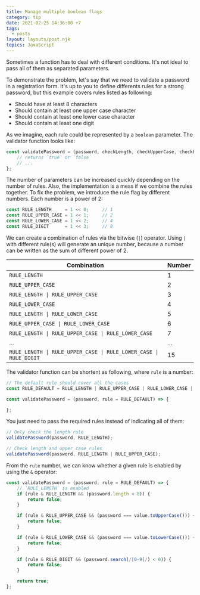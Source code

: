 ```yaml
---
title: Manage multiple boolean flags
category: tip
date: 2021-02-25 14:36:00 +7
tags:
  - posts
layout: layouts/post.njk
topics: JavaScript
---
```


Sometimes a function has to deal with different conditions. It's not ideal to pass all of them as separated parameters.

To demonstrate the problem, let's say that we need to validate a password in a registration form. It's up to you to define differents rules for a strong password, but this example covers rules listed as following:

* Should have at least 8 characters
* Should contain at least one upper case character
* Should contain at least one lower case character
* Should contain at least one digit

As we imagine, each rule could be represented by a `boolean` parameter. The validator function looks like:

```js
const validatePassword = (password, checkLength, checkUpperCase, checkLowerCase, checkDigit) => {
    // returns `true` or `false`
    // ...
};
```

The number of parameters can be increased quickly depending on the number of rules. Also, the implementation is a mess if we combine the rules together.
To fix the problem, we introduce the rule flag by different numbers. Each number is a power of 2:

```js
const RULE_LENGTH     = 1 << 0;     // 1
const RULE_UPPER_CASE = 1 << 1;     // 2
const RULE_LOWER_CASE = 1 << 2;     // 4
const RULE_DIGIT      = 1 << 3;     // 8 
```

We can create a combination of rules via the bitwise (`|`) operator. Using `|` with different rule(s) will generate an unique number, because a number can be written as the sum of different power of 2.

| Combination                                                       | Number    |    
|-------------------------------------------------------------------|-----------|
| `RULE_LENGTH`                                                     | 1         |
| `RULE_UPPER_CASE`                                                 | 2         |
| `RULE_LENGTH \| RULE_UPPER_CASE`                                  | 3         |
| `RULE_LOWER_CASE`                                                 | 4         |
| `RULE_LENGTH \| RULE_LOWER_CASE`                                  | 5         |
| `RULE_UPPER_CASE \| RULE_LOWER_CASE`                              | 6         |
| `RULE_LENGTH \| RULE_UPPER_CASE \| RULE_LOWER_CASE`               | 7         |
| ...                                                               | ...       |
| `RULE_LENGTH \| RULE_UPPER_CASE \| RULE_LOWER_CASE \| RULE_DIGIT` | 15        |

The validator function can be shortent as following, where `rule` is a number:

```js
// The default rule should cover all the cases
const RULE_DEFAULT = RULE_LENGTH | RULE_UPPER_CASE | RULE_LOWER_CASE | RULE_DIGIT;  // 15

const validatePassword = (password, rule = RULE_DEFAULT) => {

};
```

You just need to pass the required rules instead of indicating all of them:

```js
// Only check the length rule
validatePassword(password, RULE_LENGTH);

// Check length and upper case rules
validatePassword(password, RULE_LENGTH | RULE_UPPER_CASE);
```

From the `rule` number, we can know whether a given rule is enabled by using the `&` operator:

```js
const validatePassword = (password, rule = RULE_DEFAULT) => {
    // `RULE_LENGTH` is enabled
    if (rule & RULE_LENGTH && (password.length < 8)) {
        return false;
    }

    if (rule & RULE_UPPER_CASE && (password === value.toUpperCase())) {
        return false;
    }

    if (rule & RULE_LOWER_CASE && (password === value.toLowerCase())) {
        return false;
    }

    if (rule & RULE_DIGIT && (password.search(/[0-9]/) < 0)) {
        return false;
    }

    return true;
};
```